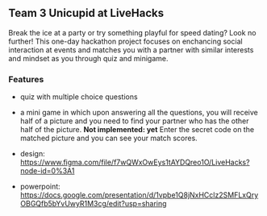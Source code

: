 ## Team 3 Unicupid at LiveHacks

Break the ice at a party or try something playful for speed dating? Look no further!
This one-day hackathon project focuses on enchancing social interaction at events and matches you with a partner with similar interests and mindset as you through quiz and minigame.

### Features
- quiz with multiple choice questions
- a mini game in which upon answering all the questions, you will receive half of a picture and you need to find your partner who has the other half of the picture. **Not implemented: yet** Enter the secret code on the matched picture and you can see your match scores.


- design: https://www.figma.com/file/f7wQWxOwEys1tAYDQreo1O/LiveHacks?node-id=0%3A1
- powerpoint: https://docs.google.com/presentation/d/1vpbe1Q8jNxHCclz2SMFLxQryOBGQfb5bYvUwyR1M3cg/edit?usp=sharing


